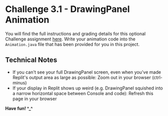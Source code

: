 # Challenge 3.1 - DrawingPanel Animation

You will find the full instructions and grading details for this optional Challenge assignment [here](https://docs.google.com/document/d/1clbjpqUL_wJAMmI72Tnyri-8rrx8wO-HYHmIdHJadOU/edit?usp=sharing). Write your animation code into the `Animation.java` file that has been provided for you in this project.

## Technical Notes

* If you can't see your full DrawingPanel screen, even when you've
  made Replit's output area as large as possible: Zoom out in your
  browser (ctrl-minus)
* If your display in Replit shows up weird (e.g. DrawingPanel squished
  into a narrow horizontal space between Console and code): Refresh this
  page in your browser

**Have fun! ^_^**